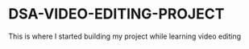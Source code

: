 # DSA-VIDEO-EDITING-PROJECT

This is where I started building my project while learning video editing 

